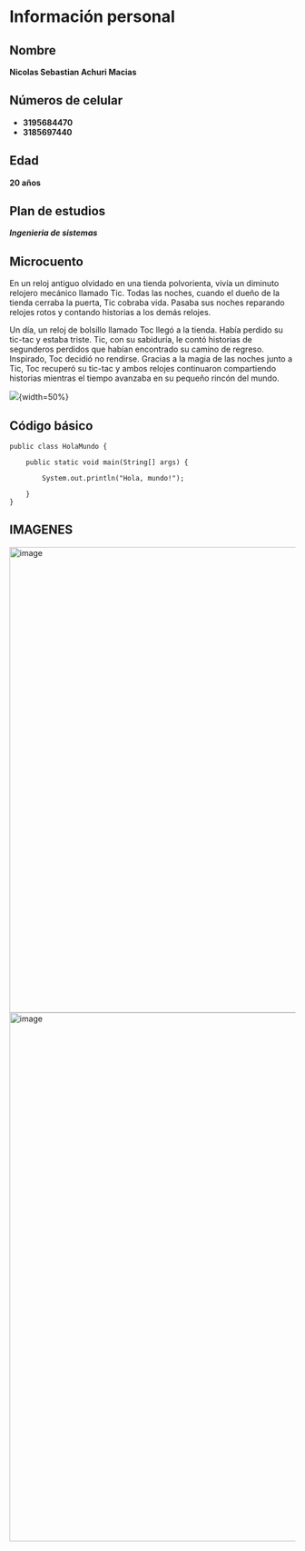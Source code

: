 # Información personal

## Nombre
**Nicolas Sebastian Achuri Macias**

## Números de celular
* **3195684470**
* **3185697440**
  
## Edad
**20 años**

## Plan de estudios
**_Ingenieria de sistemas_**

## Microcuento

En un reloj antiguo olvidado en una tienda polvorienta, vivía un diminuto relojero mecánico llamado Tic. Todas las noches, cuando el dueño de la tienda cerraba la puerta, Tic cobraba vida. Pasaba sus noches reparando relojes rotos y contando historias a los demás relojes.

Un día, un reloj de bolsillo llamado Toc llegó a la tienda. Había perdido su tic-tac y estaba triste. Tic, con su sabiduría, le contó historias de segunderos perdidos que habían encontrado su camino de regreso. Inspirado, Toc decidió no rendirse. Gracias a la magia de las noches junto a Tic, Toc recuperó su tic-tac y ambos relojes continuaron compartiendo historias mientras el tiempo avanzaba en su pequeño rincón del mundo.

![](https://previews.123rf.com/images/keltmd/keltmd1602/keltmd160200072/52546942-icono-de-dibujos-animados-reloj-aislado-en-un-fondo-blanco-ilustraci%C3%B3n.jpg){width=50%}

## Código básico

```
public class HolaMundo {

    public static void main(String[] args) {

        System.out.println("Hola, mundo!");

    }
}
```
## IMAGENES
<img width="820" alt="image" src="https://github.com/tomassuarez49/-cvds-lab1-2/assets/143991834/7d14d8e2-c976-4d02-8d04-723795266918">

<img width="931" alt="image" src="https://github.com/tomassuarez49/-cvds-lab1-2/assets/143991834/07f1c4ba-6a1d-4594-9d29-80da81fe777b">
